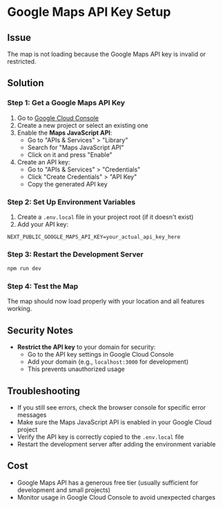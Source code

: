 # Google Maps API Key Setup

## Issue
The map is not loading because the Google Maps API key is invalid or restricted.

## Solution

### Step 1: Get a Google Maps API Key

1. Go to [Google Cloud Console](https://console.cloud.google.com/)
2. Create a new project or select an existing one
3. Enable the **Maps JavaScript API**:
   - Go to "APIs & Services" > "Library"
   - Search for "Maps JavaScript API"
   - Click on it and press "Enable"
4. Create an API key:
   - Go to "APIs & Services" > "Credentials"
   - Click "Create Credentials" > "API Key"
   - Copy the generated API key

### Step 2: Set Up Environment Variables

1. Create a `.env.local` file in your project root (if it doesn't exist)
2. Add your API key:

```env
NEXT_PUBLIC_GOOGLE_MAPS_API_KEY=your_actual_api_key_here
```

### Step 3: Restart the Development Server

```bash
npm run dev
```

### Step 4: Test the Map

The map should now load properly with your location and all features working.

## Security Notes

- **Restrict the API key** to your domain for security:
  - Go to the API key settings in Google Cloud Console
  - Add your domain (e.g., `localhost:3000` for development)
  - This prevents unauthorized usage

## Troubleshooting

- If you still see errors, check the browser console for specific error messages
- Make sure the Maps JavaScript API is enabled in your Google Cloud project
- Verify the API key is correctly copied to the `.env.local` file
- Restart the development server after adding the environment variable

## Cost

- Google Maps API has a generous free tier (usually sufficient for development and small projects)
- Monitor usage in Google Cloud Console to avoid unexpected charges 